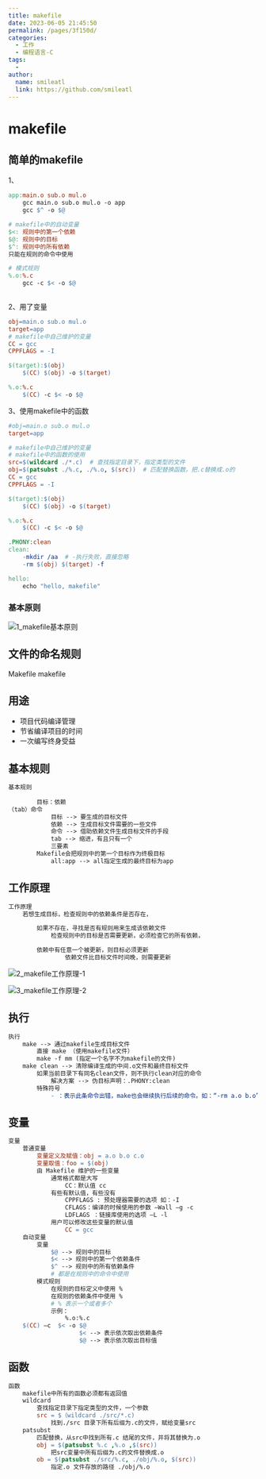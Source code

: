 ```yaml
---
title: makefile
date: 2023-06-05 21:45:50
permalink: /pages/3f150d/
categories: 
  - 工作
  - 编程语言-C
tags: 
  - 
author: 
  name: smileatl
  link: https://github.com/smileatl
---
```


# makefile

## 简单的makefile

1、

```makefile
app:main.o sub.o mul.o
	gcc main.o sub.o mul.o -o app
	gcc $^ -o $@

# makefile中的自动变量
$<: 规则中的第一个依赖
$@: 规则中的目标
$^: 规则中的所有依赖
只能在规则的命令中使用

# 模式规则
%.o:%.c
	gcc -c $< -o $@
	
```

2、用了变量

```makefile
obj=main.o sub.o mul.o
target=app
# makefile中自己维护的变量
CC = gcc
CPPFLAGS = -I

$(target):$(obj)
	$(CC) $(obj) -o $(target)

%.o:%.c
	$(CC) -c $< -o $@
```

3、使用makefile中的函数

```makefile
#obj=main.o sub.o mul.o
target=app

# makefile中自己维护的变量
# makefile中的函数的使用
src=$(wildcard ./*.c)  # 查找指定目录下，指定类型的文件
obj=$(patsubst ./%.c, ./%.o, $(src))  # 匹配替换函数，把.c替换成.o的
CC = gcc
CPPFLAGS = -I

$(target):$(obj)
	$(CC) $(obj) -o $(target)

%.o:%.c
	$(CC) -c $< -o $@

.PHONY:clean
clean:
	-mkdir /aa  # -执行失败，直接忽略
	-rm $(obj) $(target) -f

hello:
	echo "hello, makefile"
```

### 基本原则

![1_makefile基本原则](/assets/1_makefile_basic_principle.png)



## 文件的命名规则

Makefile
makefile

## 用途

- 项目代码编译管理
- 节省编译项目的时间
- 一次编写终身受益

## 基本规则

```makefile
基本规则
	
		目标：依赖
（tab）命令
			目标 --> 要生成的目标文件
			依赖 --> 生成目标文件需要的一些文件
			命令 --> 借助依赖文件生成目标文件的手段
			tab --> 缩进，有且只有一个
			三要素
		Makefile会把规则中的第一个目标作为终极目标
			all:app --> all指定生成的最终目标为app
```

## 工作原理

```makefile
工作原理
	若想生成目标，检查规则中的依赖条件是否存在，

        如果不存在，寻找是否有规则用来生成该依赖文件
            检查规则中的目标是否需要更新，必须检查它的所有依赖，

        依赖中有任意一个被更新，则目标必须更新
                依赖文件比目标文件时间晚，则需要更新
```

![2_makefile工作原理-1](/assets/2_makefile_work_principle.png)

![3_makefile工作原理-2](/assets/3_makefile_work_principle_2.png)



## 执行

```makefile
执行
	make --> 通过makefile生成目标文件
		直接 make （使用makefile文件）
		make -f mm (指定一个名字不为makefile的文件)
	make clean --> 清除编译生成的中间.o文件和最终目标文件
		如果当前目录下有同名clean文件，则不执行clean对应的命令
			解决方案 --> 伪目标声明：.PHONY:clean
		特殊符号
			- ：表示此条命令出错，make也会继续执行后续的命令。如：“-rm a.o b.o”
```

## 变量

```makefile
变量
	普通变量
		变量定义及赋值：obj = a.o b.o c.o
		变量取值：foo = $(obj)
		由 Makefile 维护的一些变量
			通常格式都是大写
				CC：默认值 cc
			有些有默认值，有些没有
				CPPFLAGS : 预处理器需要的选项 如：-I
				CFLAGS：编译的时候使用的参数 –Wall –g -c
				LDFLAGS ：链接库使用的选项 –L -l
			用户可以修改这些变量的默认值
				CC = gcc
	自动变量
		变量
			$@ --> 规则中的目标
			$< --> 规则中的第一个依赖条件
			$^ --> 规则中的所有依赖条件
			# 都是在规则中的命令中使用
		模式规则
			在规则的目标定义中使用 %
			在规则的依赖条件中使用 %
			# % 表示一个或者多个
			示例：
				%.o:%.c
	$(CC) –c  $< -o $@
					$< --> 表示依次取出依赖条件
					$@ --> 表示依次取出目标值
```

## 函数

```makefile
函数
	makefile中所有的函数必须都有返回值
	wildcard
		查找指定目录下指定类型的文件，一个参数
		src = $（wildcard ./src/*.c)
			找到./src 目录下所有后缀为.c的文件，赋给变量src
	patsubst
		匹配替换，从src中找到所有.c 结尾的文件，并将其替换为.o
		obj = $(patsubst %.c ,%.o ,$(src))
			把src变量中所有后缀为.c的文件替换成.o
		ob = $(patsubst ./src/%.c, ./obj/%.o, $(src))
			指定.o 文件存放的路径 ./obj/%.o
```

